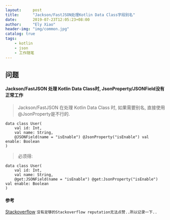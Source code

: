 ```yaml
---
layout:     post
title:      "Jackson/FastJSON处理Kotlin Data Class字段别名"
date:       2019-07-23T12:05:23+08:00
author:     "Ely Xiao"
header-img: "img/common.jpg"
catalog: true
tags:
    - kotlin
    - json
    - 工作随笔
---
```

## 问题
#### Jackson/FastJSON 处理 Kotlin Data Class时, JsonProperty/JSONField没有正常工作
> Jackson/FastJSON 在处理 Kotlin Data Class 时, 如果需要别名, 直接使用@JsonProperty是不行的.

```
data class User(
    val id: Int,
    val name: String,
    @JSONField(name = "isEnable") @JsonProperty("isEnable") val enable: Boolean 
)
```

> 必须得:

```
data class User(
    val id: Int,
    val name: String,
    @get:JSONField(name = "isEnable") @get:JsonProperty("isEnable") val enable: Boolean 
)
```

#### 参考
[Stackoverflow](https://stackoverflow.com/a/56516952/4525918) `没有足够的Stackoverflow reputation无法点赞..所以记录一下..`
